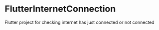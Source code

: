 # FlutterInternetConnection
Flutter project for checking internet has just connected or not connected
